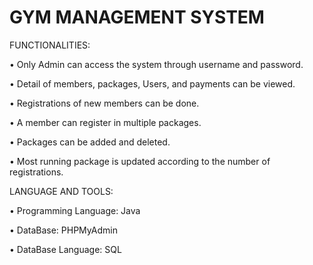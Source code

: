 # GYM MANAGEMENT SYSTEM

FUNCTIONALITIES:

•	Only Admin can access the system through username and password.

•	Detail of members, packages, Users, and payments can be viewed.

•	Registrations of new members can be done.

•	A member can register in multiple packages.

•	Packages can be added and deleted.

•	Most running package is updated according to the number of registrations.



LANGUAGE AND TOOLS: 

•	Programming Language: Java

•	DataBase: PHPMyAdmin

•	DataBase Language: SQL


